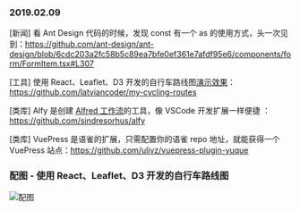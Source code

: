 ### 2019.02.09

[新闻] 看 Ant Design 代码的时候，发现 const 有一个 as 的使用方式，头一次见到：<https://github.com/ant-design/ant-design/blob/6cdc203a2fc58b5c89ea7bfe0ef361e7afdf95e6/components/form/FormItem.tsx#L307> 

[工具] 使用 React、Leaflet、D3 开发的自行车路线图[演示效果](https://my-cycling-routes.netlify.com/)：<https://github.com/latviancoder/my-cycling-routes>

[类库] Alfy 是创建 [Alfred 工作流](https://www.alfredapp.com/workflows/)的工具，像 VSCode 开发扩展一样便捷 ：<https://github.com/sindresorhus/alfy>

[类库] VuePress 是语雀的扩展，只需配置你的语雀 repo 地址，就能获得一个 VuePress 站点：<https://github.com/ulivz/vuepress-plugin-yuque>

### 配图 - 使用 React、Leaflet、D3 开发的自行车路线图 
![配图](http://ww1.sinaimg.cn/large/62bfa70bly1fzzx6whlfpj21dq0tg12b.jpg)
